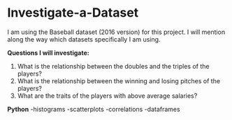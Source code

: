# Investigate-a-Dataset
I am using the Baseball dataset (2016 version) for this project.
I will mention along the way which datasets specifically I am using.

**Questions I will investigate:**
1) What is the relationship between the doubles and the triples of the players? 
2) What is the relationship between the winning and losing pitches of the players? 
3) What are the traits of the players with above average salaries?

**Python**
-histograms
-scatterplots
-correlations
-dataframes
